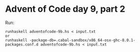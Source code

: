 # Advent of Code day 9, part 2

Run:
```
runhaskell adventofcode-9b.hs < input.txt
or
runhaskell -package-db=.cabal-sandbox/x86_64-osx-ghc-8.0.1-packages.conf.d adventofcode-9b.hs < input.txt
```
